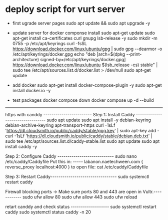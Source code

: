 # deploy script for vurt server
- first ugrade server pages
sudo apt update && sudo apt upgrade -y
- update server for docker componse install
sudo apt-get update
sudo apt-get install ca-certificates curl gnupg lsb-release -y
sudo mkdir -m 0755 -p /etc/apt/keyrings
curl -fsSL https://download.docker.com/linux/ubuntu/gpg | sudo gpg --dearmor -o /etc/apt/keyrings/docker.gpg
echo "deb [arch=$(dpkg --print-architecture) signed-by=/etc/apt/keyrings/docker.gpg] https://download.docker.com/linux/ubuntu $(lsb_release -cs) stable" | sudo tee /etc/apt/sources.list.d/docker.list > /dev/null
sudo apt-get update

- add docker
sudo apt-get install docker-compose-plugin -y
sudo apt-get install docker.io -y

- test packages
docker compose down
docker compose up -d --build
-----------------------------------------------------------------
https with canddy ------------------------
Step 1: Install Caddy ---------------------------------
sudo apt update
sudo apt install -y debian-keyring debian-archive-keyring apt-transport-https
curl -1sLf 'https://dl.cloudsmith.io/public/caddy/stable/gpg.key' | sudo apt-key add -
curl -1sLf 'https://dl.cloudsmith.io/public/caddy/stable/debian.deb.txt' | sudo tee /etc/apt/sources.list.d/caddy-stable.list
sudo apt update
sudo apt install caddy -y

Step 2: Configure Caddy ----------------------------
sudo nano /etc/caddy/Caddyfile
Put this in: -----
labanon.naetechween.com {
    reverse_proxy localhost:4000
}
to open file: cat /etc/caddy/Caddyfile

Step 3: Restart Caddy---------------------------------
sudo systemctl restart caddy

Firewall blocking ports → Make sure ports 80 and 443 are open in Vultr.------------
sudo ufw allow 80
sudo ufw allow 443
sudo ufw reload

retart canddy and check status -------------------
sudo systemctl restart caddy
sudo systemctl status caddy -n 20

